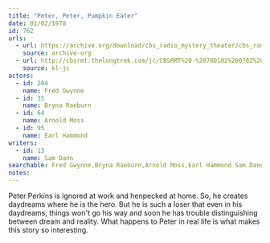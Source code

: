 ```yaml
---
title: "Peter, Peter, Pumpkin Eater"
date: 01/02/1978
id: 762
urls: 
  - url: https://archive.org/download/cbs_radio_mystery_theater/cbs_radio_mystery_theater-0751-0800.zip/cbs_radio_mystery_theater-0751-0800%2Fcbsrmt_0762_peter_peter_pumpkin_eater.mp3
    source: archive-org
  - url: http://cbsrmt.thelongtrek.com/jc/CBSRMT%20-%20780102%200762%20Peter%20Peter%20Pumpkin%20Eater%20vbr%20kb2%20gap_jc.mp3
    source: kl-jc
actors:  
  - id: 204
    name: Fred Gwynne  
  - id: 35
    name: Bryna Raeburn  
  - id: 64
    name: Arnold Moss  
  - id: 95
    name: Earl Hammond
writers:  
  - id: 13
    name: Sam Dann
searchable: Fred Gwynne,Bryna Raeburn,Arnold Moss,Earl Hammond Sam Dann
notes:  
---
```

Peter Perkins is ignored at work and henpecked at home. So, he creates daydreams where he is the hero. But he is such a loser that even in his daydreams, things won't go his way and soon he has trouble distinguishing between dream and reality. What happens to Peter in real life is what makes this story so interesting.